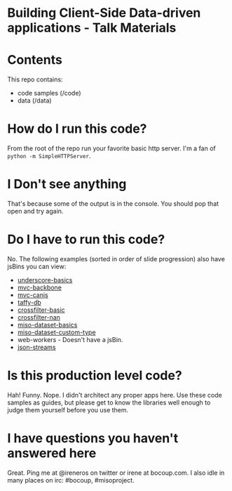 Building Client-Side Data-driven applications - Talk Materials
=====================

# Contents

This repo contains:

* code samples (/code)
* data (/data) 

# How do I run this code?

From the root of the repo run your favorite basic http server.
I'm a fan of `python -m SimpleHTTPServer`.

# I Don't see anything

That's because some of the output is in the console. 
You should pop that open and try again.

# Do I have to run this code?

No. The following examples (sorted in order of slide progression) also have jsBins you can view:

* [underscore-basics](http://jsbin.com/ofoyur/edit#javascript,html,live)
* [mvc-backbone](http://jsbin.com/ugedon/edit#javascript,html,live)
* [mvc-canjs](http://jsbin.com/ayarad/edit#javascript,html,live)
* [taffy-db](http://jsbin.com/ehakot/edit#javascript,html,live)
* [crossfilter-basic](http://jsbin.com/iyabok/4/edit#javascript,html,live)
* [crossfilter-nan](http://jsbin.com/ojuqoq/edit#javascript,html,live)
* [miso-dataset-basics](http://jsbin.com/anodul/edit#javascript,html,live)
* [miso-dataset-custom-type](http://jsbin.com/udikel/edit#javascript,html,live)
* web-workers - Doesn't have a jsBin.
* [json-streams](http://jsbin.com/ijitam/edit#javascript,html,live)

# Is this production level code?

Hah! Funny. Nope. I didn't architect any proper apps here. Use these code samples as guides, but please get to know the libraries well enough to judge them yourself before you use them.

# I have questions you haven't answered here

Great. Ping me at @ireneros on twitter or irene at bocoup.com.
I also idle in many places on irc: #bocoup, #misoproject.